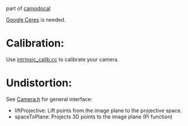 part of [camodocal](https://github.com/hengli/camodocal)

[Google Ceres](http://ceres-solver.org) is needed.

# Calibration:

Use [intrinsic_calib.cc](https://github.com/dvorak0/camera_model/blob/master/src/intrinsic_calib.cc) to calibrate your camera.

# Undistortion:

See [Camera.h](https://github.com/dvorak0/camera_model/blob/master/include/camodocal/camera_gpu_models/Camera.h) for general interface: 

 - liftProjective: Lift points from the image plane to the projective space.
 - spaceToPlane: Projects 3D points to the image plane (Pi function)

